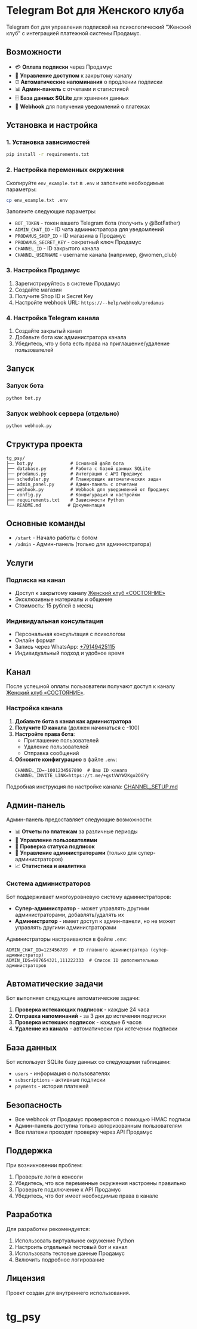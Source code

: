 # Telegram Bot для Женского клуба

Telegram бот для управления подпиской на психологический "Женский клуб" с интеграцией платежной системы Продамус.

## Возможности

- 💳 **Оплата подписки** через Продамус
- 🔐 **Управление доступом** к закрытому каналу
- ⏰ **Автоматические напоминания** о продлении подписки
- 📊 **Админ-панель** с отчетами и статистикой
- 🗄️ **База данных SQLite** для хранения данных
- 🔔 **Webhook** для получения уведомлений о платежах

## Установка и настройка

### 1. Установка зависимостей

```bash
pip install -r requirements.txt
```

### 2. Настройка переменных окружения

Скопируйте `env_example.txt` в `.env` и заполните необходимые параметры:

```bash
cp env_example.txt .env
```

Заполните следующие параметры:

- `BOT_TOKEN` - токен вашего Telegram бота (получить у @BotFather)
- `ADMIN_CHAT_ID` - ID чата администратора для уведомлений
- `PRODAMUS_SHOP_ID` - ID магазина в Продамус
- `PRODAMUS_SECRET_KEY` - секретный ключ Продамус
- `CHANNEL_ID` - ID закрытого канала
- `CHANNEL_USERNAME` - username канала (например, @women_club)

### 3. Настройка Продамус

1. Зарегистрируйтесь в системе Продамус
2. Создайте магазин
3. Получите Shop ID и Secret Key
4. Настройте webhook URL: `https://--help/webhook/prodamus`

### 4. Настройка Telegram канала

1. Создайте закрытый канал
2. Добавьте бота как администратора канала
3. Убедитесь, что у бота есть права на приглашение/удаление пользователей

## Запуск

### Запуск бота

```bash
python bot.py
```

### Запуск webhook сервера (отдельно)

```bash
python webhook.py
```

## Структура проекта

```
tg_psy/
├── bot.py              # Основной файл бота
├── database.py         # Работа с базой данных SQLite
├── prodamus.py         # Интеграция с API Продамус
├── scheduler.py        # Планировщик автоматических задач
├── admin_panel.py      # Админ-панель с отчетами
├── webhook.py          # Webhook для уведомлений от Продамус
├── config.py           # Конфигурация и настройки
├── requirements.txt    # Зависимости Python
└── README.md          # Документация
```

## Основные команды

- `/start` - Начало работы с ботом
- `/admin` - Админ-панель (только для администратора)

## Услуги

### Подписка на канал
- Доступ к закрытому каналу [Женский клуб «СОСТОЯНИЕ»](https://t.me/+gstVWYW2Kgo2OGYy)
- Эксклюзивные материалы и общение
- Стоимость: 15 рублей в месяц

### Индивидуальная консультация
- Персональная консультация с психологом
- Онлайн формат
- Запись через WhatsApp: [+79149425115](https://wa.me/79149425115)
- Индивидуальный подход и удобное время

## Канал

После успешной оплаты пользователи получают доступ к каналу [Женский клуб «СОСТОЯНИЕ»](https://t.me/+gstVWYW2Kgo2OGYy).

### Настройка канала

1. **Добавьте бота в канал как администратора**
2. **Получите ID канала** (должен начинаться с -100)
3. **Настройте права бота**:
   - Приглашение пользователей
   - Удаление пользователей
   - Отправка сообщений
4. **Обновите конфигурацию** в файле `.env`:
   ```env
   CHANNEL_ID=-1001234567890  # Ваш ID канала
   CHANNEL_INVITE_LINK=https://t.me/+gstVWYW2Kgo2OGYy
   ```

Подробная инструкция по настройке канала: [CHANNEL_SETUP.md](CHANNEL_SETUP.md)

## Админ-панель

Админ-панель предоставляет следующие возможности:

- 📊 **Отчеты по платежам** за различные периоды
- 👥 **Управление пользователями**
- 🔄 **Проверка статуса подписок**
- 👑 **Управление администраторами** (только для супер-администраторов)
- 📈 **Статистика и аналитика**

### Система администраторов

Бот поддерживает многоуровневую систему администраторов:

- **Супер-администратор** - может управлять другими администраторами, добавлять/удалять их
- **Администратор** - имеет доступ к админ-панели, но не может управлять другими администраторами

Администраторы настраиваются в файле `.env`:
```env
ADMIN_CHAT_ID=123456789  # ID главного администратора (супер-администратор)
ADMIN_IDS=987654321,111222333  # Список ID дополнительных администраторов
```

## Автоматические задачи

Бот выполняет следующие автоматические задачи:

1. **Проверка истекающих подписок** - каждые 24 часа
2. **Отправка напоминаний** - за 3 дня до истечения подписки
3. **Проверка истекших подписок** - каждые 6 часов
4. **Удаление из канала** - автоматически при истечении подписки

## База данных

Бот использует SQLite базу данных со следующими таблицами:

- `users` - информация о пользователях
- `subscriptions` - активные подписки
- `payments` - история платежей

## Безопасность

- Все webhook от Продамус проверяются с помощью HMAC подписи
- Админ-панель доступна только авторизованным пользователям
- Все платежи проходят проверку через API Продамус

## Поддержка

При возникновении проблем:

1. Проверьте логи в консоли
2. Убедитесь, что все переменные окружения настроены правильно
3. Проверьте подключение к API Продамус
4. Убедитесь, что бот имеет необходимые права в канале

## Разработка

Для разработки рекомендуется:

1. Использовать виртуальное окружение Python
2. Настроить отдельный тестовый бот и канал
3. Использовать тестовые данные Продамус
4. Включить подробное логирование

## Лицензия

Проект создан для внутреннего использования.
# tg_psy
